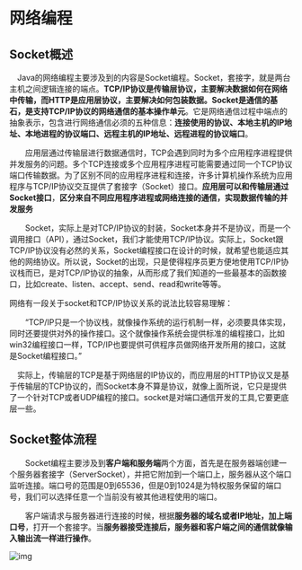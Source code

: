 # 网络编程


<!--more-->

##  Socket概述

 　Java的网络编程主要涉及到的内容是Socket编程。Socket，套接字，就是两台主机之间逻辑连接的端点。**TCP/IP协议是传输层协议，主要解决数据如何在网络中传输，而HTTP是应用层协议，主要解决如何包装数据。**Socket是通信的基石，是**支持TCP/IP协议的网络通信的基本操作单元**。它是网络通信过程中端点的抽象表示，包含进行网络通信必须的五种信息：**连接使用的协议、本地主机的IP地址、本地进程的协议端口、远程主机的IP地址、远程进程的协议端口**。

　　应用层通过传输层进行数据通信时，TCP会遇到同时为多个应用程序进程提供并发服务的问题。多个TCP连接或多个应用程序进程可能需要通过同一个TCP协议端口传输数据。为了区别不同的应用程序进程和连接，许多计算机操作系统为应用程序与TCP/IP协议交互提供了套接字（Socket）接口。**应用层可以和传输层通过Socket接口**，**区分来自不同应用程序进程或网络连接的通信，实现数据传输的并发服务**

　　Socket，实际上是对TCP/IP协议的封装，Socket本身并不是协议，而是一个调用接口（API），通过Socket，我们才能使用TCP/IP协议。实际上，Socket跟TCP/IP协议没有必然的关系，Socket编程接口在设计的时候，就希望也能适应其他的网络协议。所以说，Socket的出现，只是使得程序员更方便地使用TCP/IP协议栈而已，是对TCP/IP协议的抽象，从而形成了我们知道的一些最基本的函数接口，比如create、listen、accept、send、read和write等等。

网络有一段关于socket和TCP/IP协议关系的说法比较容易理解：

　　“TCP/IP只是一个协议栈，就像操作系统的运行机制一样，必须要具体实现，同时还要提供对外的操作接口。这个就像操作系统会提供标准的编程接口，比如win32编程接口一样，TCP/IP也要提供可供程序员做网络开发所用的接口，这就是Socket编程接口。” 

 　实际上，传输层的TCP是基于网络层的IP协议的，而应用层的HTTP协议又是基于传输层的TCP协议的，而Socket本身不算是协议，就像上面所说，它只是提供了一个针对TCP或者UDP编程的接口。socket是对端口通信开发的工具,它要更底层一些。

## Socket整体流程

　　Socket编程主要涉及到**客户端和服务端**两个方面，首先是在服务器端创建一个服务器套接字（ServerSocket），并把它附加到一个端口上，服务器从这个端口监听连接。端口号的范围是0到65536，但是0到1024是为特权服务保留的端口号，我们可以选择任意一个当前没有被其他进程使用的端口。

　　客户端请求与服务器进行连接的时候，根据**服务器的域名或者IP地址，加上端口号**，打开一个套接字。当**服务器接受连接后，服务器和客户端之间的通信就像输入输出流一样进行操作**。

![img](https://img2018.cnblogs.com/blog/1217276/201905/1217276-20190505145914692-1580218673.png)

